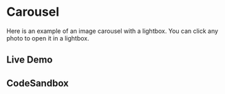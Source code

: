 # Carousel

Here is an example of an image carousel with a lightbox. You can click any photo to open it in a lightbox.

## Live Demo

<CarouselExample />

## CodeSandbox

<CodeSandboxLink file="/src/examples/Carousel.tsx" path="/examples/carousel" />
